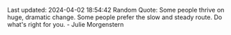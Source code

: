 Last updated: 2024-04-02 18:54:42
Random Quote: Some people thrive on huge, dramatic change. Some people prefer the slow and steady route. Do what's right for you. - Julie Morgenstern